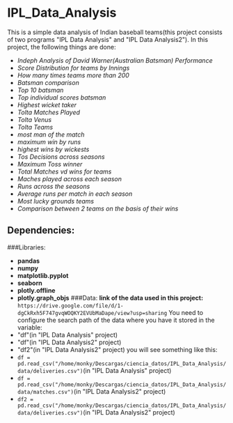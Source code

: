 # IPL_Data_Analysis
 This is a simple data analysis of Indian baseball teams(this project consists of two programs "IPL Data Analysis" and "IPL Data Analysis2"). In this project, the following things are done:
 - *Indeph Analysis of David Warner(Australian Batsman) Performance*
 - *Score Distribution for teams by Innings*
 - *How many times teams more than 200*
 - *Batsman comparison*
 - *Top 10 batsman*
 - *Top individual scores batsman*
 - *Highest wicket taker*
 - *Tolta Matches Played*
 - *Tolta Venus*
 - *Tolta Teams*
 - *most man of the match*
 - *maximum win by runs*
 - *highest wins by wickests*
 - *Tos Decisions across seasons*
 - *Maximum Toss winner*
 - *Total Matches vd wins for teams*
 - *Maches played across each season*
 - *Runs across the seasons*
 - *Average runs per match in each season*
 - *Most lucky grounds teams*
 - *Comparison between 2 teams on the basis of their wins*
## Dependencies:
###Libraries:
 - __pandas__
 - __numpy__
 - __matplotlib.pyplot__
 - __seaborn__
 - __plotly.offline__
 - __plotly.graph_objs__
###Data:
 __link of the data used in this project:__ `https://drive.google.com/file/d/1-dgCkRxh5F747gvqWOQKY2EVUbMaDape/view?usp=sharing`
 You need to configure the search path of the data where you have it stored in the variable:
 - "df"(in "IPL Data Analysis" project)
 - "df"(in "IPL Data Analysis2" project)
 - "df2"(in "IPL Data Analysis2" project)
 you will see something like this: 
 - `df = pd.read_csv("/home/monky/Descargas/ciencia_datos/IPL_Data_Analysis/data/deliveries.csv")`(in "IPL Data Analysis" project)
 - `df = pd.read_csv("/home/monky/Descargas/ciencia_datos/IPL_Data_Analysis/data/matches.csv")`(in "IPL Data Analysis2" project)
 - `df2 = pd.read_csv("/home/monky/Descargas/ciencia_datos/IPL_Data_Analysis/data/deliveries.csv")`(in "IPL Data Analysis2" project)
 
